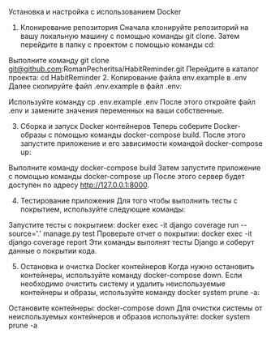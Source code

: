 Установка и настройка с использованием Docker
1. Клонирование репозитория
Сначала клонируйте репозиторий на вашу локальную машину с помощью команды git clone. Затем перейдите в папку с проектом с помощью команды cd:

Выполните команду git clone git@github.com:RomanPecheritsa/HabitReminder.git
Перейдите в каталог проекта: cd HabitReminder
2. Копирование файла env.example в .env
Далее скопируйте файл .env.example в файл .env:

Используйте команду cp .env.example .env
После этого откройте файл .env и замените значения переменных на ваши собственные.

3. Сборка и запуск Docker контейнеров
Теперь соберите Docker-образы с помощью команды docker-compose build. После этого запустите приложение и его зависимости командой docker-compose up:

Выполните команду docker-compose build
Затем запустите приложение с помощью команды docker-compose up
После этого сервер будет доступен по адресу http://127.0.0.1:8000.

4. Тестирование приложения
Для того чтобы выполнить тесты с покрытием, используйте следующие команды:

Запустите тесты с покрытием: docker exec -it django coverage run --source='.' manage.py test
Проверьте отчет о покрытии: docker exec -it django coverage report
Эти команды выполнят тесты Django и соберут данные о покрытии кода.

5. Остановка и очистка Docker контейнеров
Когда нужно остановить контейнеры, используйте команду docker-compose down. Если необходимо очистить систему и удалить неиспользуемые контейнеры и образы, используйте команду docker system prune -a:

Остановите контейнеры: docker-compose down
Для очистки системы от неиспользуемых контейнеров и образов используйте: docker system prune -a
